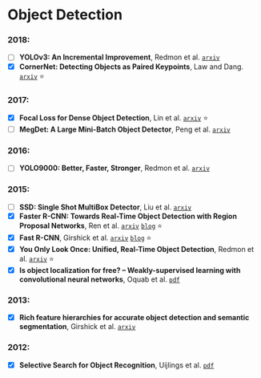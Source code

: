 # Object Detection

### 2018:

- [ ] **YOLOv3: An Incremental Improvement**, Redmon et al.
[`arxiv`](https://arxiv.org/abs/1804.02767)
- [X] **CornerNet: Detecting Objects as Paired Keypoints**, Law and Dang.
[`arxiv`](https://arxiv.org/abs/1808.01244) :star:

### 2017:

- [X] **Focal Loss for Dense Object Detection**, Lin et al.
[`arxiv`](https://arxiv.org/abs/1708.02002) :star:
- [ ] **MegDet: A Large Mini-Batch Object Detector**, Peng et al.
[`arxiv`](https://arxiv.org/abs/1711.07240)

### 2016:

- [ ] **YOLO9000: Better, Faster, Stronger**, Redmon et al.
[`arxiv`](https://arxiv.org/abs/1612.08242)

### 2015:

- [ ] **SSD: Single Shot MultiBox Detector**, Liu et al.
[`arxiv`](https://arxiv.org/abs/1512.02325)
- [X] **Faster R-CNN: Towards Real-Time Object Detection with Region Proposal Networks**,
Ren et al. [`arxiv`](https://arxiv.org/abs/1506.01497) [`blog`](https://arthurdouillard.com/2018/03/26/fast-rcnn/) :star:
- [X] **Fast R-CNN**, Girshick et al. [`arxiv`](https://arxiv.org/abs/1504.08083)
[`blog`](https://arthurdouillard.com/2018/03/26/fast-rcnn/) :star:
- [X] **You Only Look Once: Unified, Real-Time Object Detection**, Redmon et al.
[`arxiv`](https://arxiv.org/abs/1506.02640) :star:
- [X] **Is object localization for free? – Weakly-supervised learning with convolutional neural networks**, Oquab et al. [`pdf`](https://www.di.ens.fr/~josef/publications/Oquab15.pdf)

### 2013:

- [X] **Rich feature hierarchies for accurate object detection and semantic segmentation**,
Girshick et al. [`arxiv`](https://arxiv.org/abs/1311.2524)

### 2012:

- [X] **Selective Search for Object Recognition**, Uijlings et al.
[`pdf`](http://www.huppelen.nl/publications/selectiveSearchDraft.pdf)